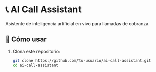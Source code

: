 # 📞 AI Call Assistant

Asistente de inteligencia artificial en vivo para llamadas de cobranza.

## 🚀 Cómo usar

1. Clona este repositorio:
   ```bash
   git clone https://github.com/tu-usuario/ai-call-assistant.git
   cd ai-call-assistant
